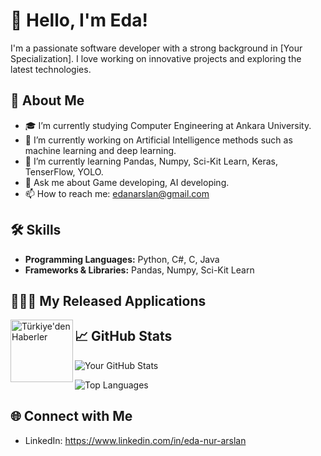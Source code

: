 # 👋 Hello, I'm Eda!

I'm a passionate software developer with a strong background in [Your Specialization]. I love working on innovative projects and exploring the latest technologies.

## 🚀 About Me

- 🎓 I’m currently studying Computer Engineering at Ankara University.
- 🔭 I’m currently working on Artificial Intelligence methods such as machine learning and deep learning.
- 🌱 I’m currently learning Pandas, Numpy, Sci-Kit Learn, Keras, TenserFlow, YOLO.
- 💬 Ask me about Game developing, AI developing.
- 📫 How to reach me: edanarslan@gmail.com

## 🛠️ Skills

- **Programming Languages:** Python, C#, C, Java
- **Frameworks & Libraries:** Pandas, Numpy, Sci-Kit Learn

## 👩‍💻📱 My Released Applications
<a href="https://play.google.com/store/apps/details?id=com.QuadCenGame.PaintHit"><img align="left" alt="Türkiye'den Haberler" width="100px" src="https://play-lh.googleusercontent.com/97NpinL4HmRxLDmIPKfCfrZNjf6Vvj3dL8mMIJ7YyLjYzhEKBauicV9stdls0pmVhw=s180-rw" /></a>

## 📈 GitHub Stats

![Your GitHub Stats](https://github-readme-stats.vercel.app/api?username=<edanurarslan>&show_icons=true&theme=dark)

![Top Languages](https://github-readme-stats.vercel.app/api/top-langs/?username=<edanurarslan>&layout=compact&theme=dark)

## 🌐 Connect with Me

- LinkedIn: https://www.linkedin.com/in/eda-nur-arslan
